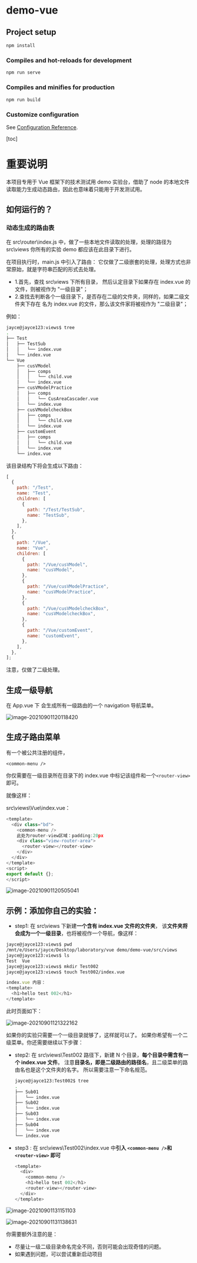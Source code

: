 # demo-vue

## Project setup

```
npm install
```

### Compiles and hot-reloads for development

```
npm run serve
```

### Compiles and minifies for production

```
npm run build
```

### Customize configuration

See [Configuration Reference](https://cli.vuejs.org/config/).

[toc]

# 重要说明

本项目专用于 Vue 框架下的技术测试用 demo 实验台，借助了 node 的本地文件读取能力生成动态路由，因此也意味着只能用于开发测试用。

## 如何运行的？

### 动态生成的路由表

在 src\router\index.js 中，做了一些本地文件读取的处理，处理的路径为 src\views
你所有的实验 demo 都应该在此目录下进行。

在项目执行时，main.js 中引入了路由：
它仅做了二级嵌套的处理，处理方式也非常原始，就是字符串匹配的形式去处理。

- 1.首先，查找 src\views 下所有目录， 然后认定目录下如果存在 index.vue 的文件，则被视作为 "一级目录"；
- 2.查找去判断各个一级目录下，是否存在二级的文件夹，同样的，如果二级文件夹下存在 名为 index.vue 的文件，那么该文件家将被视作为 "二级目录"；

例如：

```bash
jayce@jayce123:views$ tree
.
├── Test
│   ├── TestSub
│   │   └── index.vue
│   └── index.vue
└── Vue
    ├── cusVModel
    │   ├── comps
    │   │   └── child.vue
    │   └── index.vue
    ├── cusVModelPractice
    │   ├── comps
    │   │   └── CusAreaCascader.vue
    │   └── index.vue
    ├── cusVModelcheckBox
    │   ├── comps
    │   │   └── child.vue
    │   └── index.vue
    ├── customEvent
    │   ├── comps
    │   │   └── child.vue
    │   └── index.vue
    └── index.vue
```

该目录结构下将会生成以下路由：

```javascript
[
  {
    path: "/Test",
    name: "Test",
    children: [
      {
        path: "/Test/TestSub",
        name: "TestSub",
      },
    ],
  },
  {
    path: "/Vue",
    name: "Vue",
    children: [
      {
        path: "/Vue/cusVModel",
        name: "cusVModel",
      },
      {
        path: "/Vue/cusVModelPractice",
        name: "cusVModelPractice",
      },
      {
        path: "/Vue/cusVModelcheckBox",
        name: "cusVModelcheckBox",
      },
      {
        path: "/Vue/customEvent",
        name: "customEvent",
      },
    ],
  },
];
```

注意，仅做了二级处理。

## 生成一级导航

在 App.vue 下
会生成所有一级路由的一个 navigation 导航菜单。

![image-20210901120118420](README.assets/image-20210901120118420.png)

## 生成子路由菜单

有一个被公共注册的组件，

`<common-menu />`

你仅需要在一级目录所在目录下的 index.vue 中标记该组件和一个`<router-view>`即可。

就像这样：

src\views\Vue\index.vue：

```javascript
<template>
  <div class="bd">
    <common-menu />
    此处为router-view区域：padding:20px
    <div class="view-router-area">
      <router-view></router-view>
    </div>
  </div>
</template>
<script>
export default {};
</script>
```

![image-20210901120505041](README.assets/image-20210901120505041.png)

## 示例：添加你自己的实验：

- step1: 在 src\views 下新建**一个含有 index.vue 文件的文件夹**， 该**文件夹将会成为一个一级目录**，也将被视作一个导航，像这样：

```bash
jayce@jayce123:views$ pwd
/mnt/e/Users/jayce/Desktop/laboratory/vue demo/demo-vue/src/views
jayce@jayce123:views$ ls
Test  Vue
jayce@jayce123:views$ mkdir Test002
jayce@jayce123:views$ touch Test002/index.vue
```

```javascript
index.vue 内容：
<template>
  <h1>hello test 002</h1>
</template>
```

此时页面如下：

![image-20210901121322162](README.assets/image-20210901121322162.png)

如果你的实验只需要一个一级目录就够了，这样就可以了。 如果你希望有一个二级菜单。你还需要继续以下步骤：

- step2: 在 src\views\Test002 路径下，新建 N 个目录，**每个目录中需含有一个 index.vue 文件**。 注意**目录名，即是二级路由的路径名**，且二级菜单的路由名也是这个文件夹的名字。 所以需要注意一下命名规范。

  ```bash
  jayce@jayce123:Test002$ tree
  .
  ├── Sub01
  │   └── index.vue
  ├── Sub02
  │   └── index.vue
  ├── Sub03
  │   └── index.vue
  ├── Sub04
  │   └── index.vue
  └── index.vue
  ```

- step3 : 在 src\views\Test002\index.vue 中**引入 `<common-menu />`和 `<router-view>` 即可**

  ```javascript
  <template>
    <div>
      <common-menu />
      <h1>hello test 002</h1>
      <router-view></router-view>
    </div>
  </template>
  ```

![image-20210901131151103](README.assets/image-20210901131151103.png)

![image-20210901131138631](README.assets/image-20210901131138631.png)

你需要额外注意的是：

- 尽量让一级二级目录命名完全不同，否则可能会出现奇怪的问题。
- 如果遇到问题，可以尝试重新启动项目
